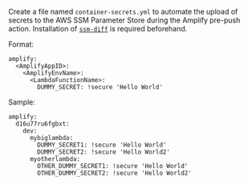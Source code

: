 Create a file named `container-secrets.yml` to automate the upload of secrets to the AWS SSM Parameter Store during the Amplify pre-push action. Installation of [`ssm-diff`](https://github.com/runtheops/ssm-diff) is required beforehand.

Format:
```
amplify:
  <AmplifyAppID>:
    <AmplifyEnvName>:
      <LambdaFunctionName>:
        DUMMY_SECRET: !secure 'Hello World'
```
Sample:
```
amplify:
  d16u77ru6fgbxt:
    dev:
      mybiglambda:
        DUMMY_SECRET1: !secure 'Hello World'
        DUMMY_SECRET2: !secure 'Hello World2'
      myotherlambda:
        OTHER_DUMMY_SECRET1: !secure 'Hello World'
        OTHER_DUMMY_SECRET2: !secure 'Hello World2'
```